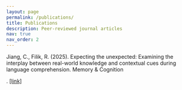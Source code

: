 ```yaml
---
layout: page
permalink: /publications/
title: Publications
description: Peer-reviewed journal articles
nav: true
nav_order: 2
---
```


Jiang, C., Filik, R. (2025). Expecting the unexpected: Examining the interplay between real-world knowledge and contextual cues during language comprehension. <span class="font-style-italic;">Memory & Cognition</p>. <a href='https://doi.org/10.3758/s13421-025-01689-x'>[link]</span>


